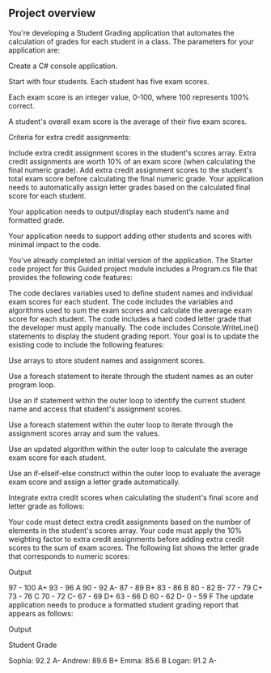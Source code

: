 ## Project overview

You're developing a Student Grading application that automates the calculation of grades for each student in a class. The parameters for your application are:

Create a C# console application.

Start with four students. Each student has five exam scores.

Each exam score is an integer value, 0-100, where 100 represents 100% correct.

A student's overall exam score is the average of their five exam scores.

Criteria for extra credit assignments:

Include extra credit assignment scores in the student's scores array.
Extra credit assignments are worth 10% of an exam score (when calculating the final numeric grade).
Add extra credit assignment scores to the student's total exam score before calculating the final numeric grade.
Your application needs to automatically assign letter grades based on the calculated final score for each student.

Your application needs to output/display each student’s name and formatted grade.

Your application needs to support adding other students and scores with minimal impact to the code.

You've already completed an initial version of the application. The Starter code project for this Guided project module includes a Program.cs file that provides the following code features:

The code declares variables used to define student names and individual exam scores for each student.
The code includes the variables and algorithms used to sum the exam scores and calculate the average exam score for each student.
The code includes a hard coded letter grade that the developer must apply manually.
The code includes Console.WriteLine() statements to display the student grading report.
Your goal is to update the existing code to include the following features:

Use arrays to store student names and assignment scores.

Use a foreach statement to iterate through the student names as an outer program loop.

Use an if statement within the outer loop to identify the current student name and access that student's assignment scores.

Use a foreach statement within the outer loop to iterate through the assignment scores array and sum the values.

Use an updated algorithm within the outer loop to calculate the average exam score for each student.

Use an if-elseif-else construct within the outer loop to evaluate the average exam score and assign a letter grade automatically.

Integrate extra credit scores when calculating the student's final score and letter grade as follows:

Your code must detect extra credit assignments based on the number of elements in the student's scores array.
Your code must apply the 10% weighting factor to extra credit assignments before adding extra credit scores to the sum of exam scores.
The following list shows the letter grade that corresponds to numeric scores:

Output


97 - 100 A+
93 - 96 A
90 - 92 A-
87 - 89 B+
83 - 86 B
80 - 82 B-
77 - 79 C+
73 - 76 C
70 - 72 C-
67 - 69 D+
63 - 66 D
60 - 62 D-
0 - 59 F
The update application needs to produce a formatted student grading report that appears as follows:

Output


Student Grade

Sophia: 92.2 A-
Andrew: 89.6 B+
Emma: 85.6 B
Logan: 91.2 A-
